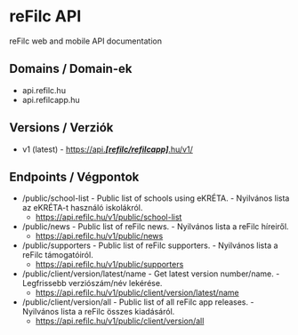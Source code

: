 # reFilc API
reFilc web and mobile API documentation

## Domains / Domain-ek
- api.refilc.hu
- api.refilcapp.hu

## Versions / Verziók
- v1 (latest) - [https://api.***[refilc/refilcapp]***.hu/v1/](https://api.refilc.hu/v1)

## Endpoints / Végpontok
- /public/school-list - Public list of schools using eKRÉTA. - Nyilvános lista az eKRÉTA-t használó iskolákról.
  - https://api.refilc.hu/v1/public/school-list
- /public/news - Public list of reFilc news. - Nyilvános lista a reFilc híreiről.
  - https://api.refilc.hu/v1/public/news
- /public/supporters - Public list of reFilc supporters. - Nyilvános lista a reFilc támogatóiról.
  - https://api.refilc.hu/v1/public/supporters
- /public/client/version/latest/name - Get latest version number/name. - Legfrissebb verziószám/név lekérése.
  - https://api.refilc.hu/v1/public/client/version/latest/name
- /public/client/version/all - Public list of all reFilc app releases. - Nyilvános lista a reFilc összes kiadásáról.
  - https://api.refilc.hu/v1/public/client/version/all
